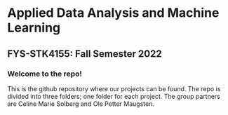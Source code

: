 # Applied Data Analysis and Machine Learning
## FYS-STK4155: Fall Semester 2022
### Welcome to the repo!
This is the github repository where our projects can be found. The repo is divided into three folders; one folder for each project. 
The group partners are Celine Marie Solberg and Ole Petter Maugsten.
